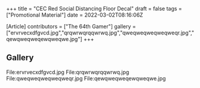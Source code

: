 +++
title = "CEC Red Social Distancing Floor Decal"
draft = false
tags = ["Promotional Material"]
date = 2022-03-02T08:16:06Z

[Article]
contributors = ["The 64th Gamer"]
gallery = ["ervrvecxdfgvcd.jpg","qrqwrwqrqqwrwq.jpg","qweqweqweqweqweqr.jpg","qewqweqweqewqweqwe.jpg"]
+++
## Gallery ##
<gallery>
File:ervrvecxdfgvcd.jpg
File:qrqwrwqrqqwrwq.jpg
File:qweqweqweqweqweqr.jpg
File:qewqweqweqewqweqwe.jpg
</gallery>